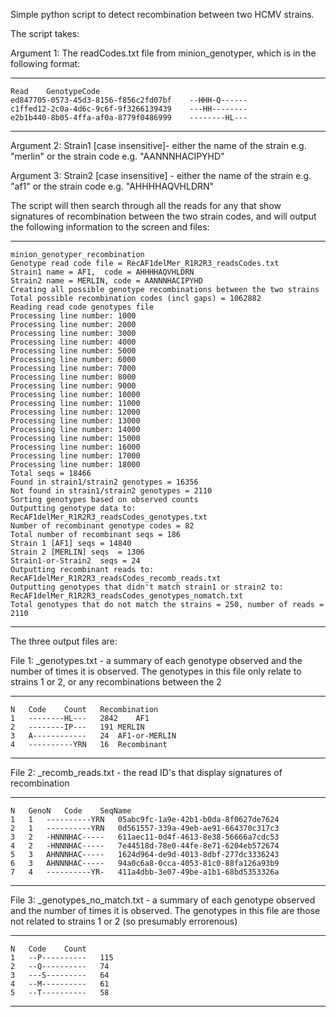 Simple python script to detect recombination between two HCMV strains.

The script takes:

Argument 1: The readCodes.txt file from minion_genotyper, which is in the following format:

---
    Read	GenotypeCode  
    ed847705-0573-45d3-8156-f856c2fd07bf	--HHH-Q------
    c1ffed12-2c0a-4d6c-9c6f-9f3266139439	---HH--------
    e2b1b440-8b05-4ffa-af0a-8779f0486999	--------HL---
---
Argument 2: Strain1 [case insensitive]- either the name of the strain e.g. "merlin" or the strain code e.g. "AANNNHACIPYHD"

Argument 3:  Strain2 [case insensitive] - either the name of the strain e.g. "af1" or the strain code e.g. "AHHHHAQVHLDRN"

The script will then search through all the reads for any that show signatures of recombination between the two strain codes, and will output the following information to the screen and files:

---
    minion_genotyper_recombination
    Genotype read code file = RecAF1delMer_R1R2R3_readsCodes.txt
    Strain1 name = AF1,  code = AHHHHAQVHLDRN
    Strain2 name = MERLIN, code = AANNNHACIPYHD
    Creating all possible genotype recombinations between the two strains
    Total possible recombination codes (incl gaps) = 1062882
    Reading read code genotypes file
    Processing line number: 1000
    Processing line number: 2000
    Processing line number: 3000
    Processing line number: 4000
    Processing line number: 5000
    Processing line number: 6000
    Processing line number: 7000
    Processing line number: 8000
    Processing line number: 9000
    Processing line number: 10000
    Processing line number: 11000
    Processing line number: 12000
    Processing line number: 13000
    Processing line number: 14000
    Processing line number: 15000
    Processing line number: 16000
    Processing line number: 17000
    Processing line number: 18000
    Total seqs = 18466
    Found in strain1/strain2 genotypes = 16356
    Not found in strain1/strain2 genotypes = 2110
    Sorting genotypes based on observed counts
    Outputting genotype data to: RecAF1delMer_R1R2R3_readsCodes_genotypes.txt
    Number of recombinant genotype codes = 82
    Total number of recombinant seqs = 186
    Strain 1 [AF1] seqs = 14840
    Strain 2 [MERLIN] seqs  = 1306
    Strain1-or-Strain2  seqs = 24
    Outputting recombinant reads to: RecAF1delMer_R1R2R3_readsCodes_recomb_reads.txt
    Outputting genotypes that didn't match strain1 or strain2 to: RecAF1delMer_R1R2R3_readsCodes_genotypes_nomatch.txt
    Total genotypes that do not match the strains = 250, number of reads = 2110
---

The three output files are:

File 1: _genotypes.txt - a summary of each genotype observed and the number of times it is observed. The genotypes in this file only relate to strains 1 or 2, or any recombinations between the 2

---
    N	Code	Count	Recombination
    1	--------HL---	2842	AF1
    2	--------IP---	191	MERLIN
    3	A------------	24	AF1-or-MERLIN
    4	----------YRN	16	Recombinant
---

File 2: _recomb_reads.txt - the read ID's that display signatures of recombination

---
    N	GenoN	Code	SeqName
    1	1	----------YRN	05abc9fc-1a9e-42b1-b0da-8f0627de7624
    2	1	----------YRN	0d561557-339a-49eb-ae91-664370c317c3
    3	2	-HNNNHAC-----	611aec11-0d4f-4613-8e38-56666a7cdc53
    4	2	-HNNNHAC-----	7e44518d-78e0-44fe-8e71-6204eb572674
    5	3	AHNNNHAC-----	1624d964-de9d-4013-8dbf-277dc3336243
    6	3	AHNNNHAC-----	94a0c6a8-0cca-4053-81c0-88fa126a93b9
    7	4	----------YR-	411a4dbb-3e07-49be-a1b1-68bd5353326a
---

File 3: _genotypes_no_match.txt - a summary of each genotype observed and the number of times it is observed. The genotypes in this file are those not related to strains 1 or 2 (so presumably errorenous)

---
    N	Code	Count
    1	--P----------	115
    2	--Q----------	74
    3	---S---------	64
    4	--M----------	61
    5	--T----------	58
---
